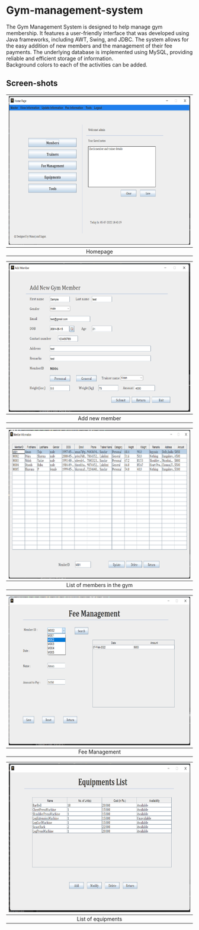 # Gym-management-system
The Gym Management System is designed to help manage gym membership. It features a user-friendly interface that was developed using Java frameworks, including AWT, Swing, and JDBC. The system allows for the easy addition of new members and the management of their fee payments. The underlying database is implemented using MySQL, providing reliable and efficient storage of information.<br />
Background colors to each of the activities can be added.

## Screen-shots
|<img src="/screen-shots/homepage.png" width="700" height="400">|
|:--:| 
| Homepage |

|<img src="/screen-shots/add-member.png" width="700" height="400">|
|:--:| 
| Add new member |

|<img src="/screen-shots/member-list.png" width="700" height="400">|
|:--:| 
| List of members in the gym |

|<img src="/screen-shots/fee-management.png" width="700" height="400">|
|:--:| 
| Fee Management |

|<img src="/screen-shots/equipment-list.png" width="700" height="400">|
|:--:| 
| List of equipments |
